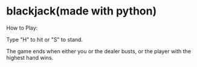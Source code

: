 # blackjack(made with python)
How to Play:

Type "H" to hit or "S" to stand.

The game ends when either you or the dealer busts, or the player with the highest hand wins.

